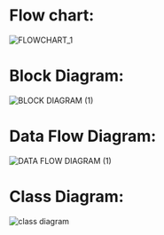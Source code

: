 # Flow chart:
![FLOWCHART_1](https://user-images.githubusercontent.com/101699116/168216584-a7db21c7-f60a-453a-9381-c18019f96005.png)

# Block Diagram:
![BLOCK DIAGRAM (1)](https://user-images.githubusercontent.com/101699116/168216608-1d2c05db-9c7e-4cdb-9908-47f6503dd69f.png)

# Data Flow Diagram:
![DATA FLOW DIAGRAM (1)](https://user-images.githubusercontent.com/101699116/168216638-c92e23e2-662d-4884-ad3d-2d2f1de7dc57.png)

# Class Diagram:
![class diagram](https://user-images.githubusercontent.com/101699116/168216669-984ef9f0-98eb-4eb4-a1ff-58452807697a.png)
